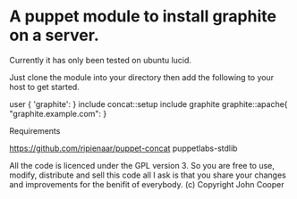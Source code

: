A puppet module to install graphite on a server.
================================================

Currently it has only been tested on ubuntu lucid.

Just clone the module into your directory then add the following to your host to get started.

  user { 'graphite':
  }
  include concat::setup
  include graphite
  graphite::apache{ "graphite.example.com": }


Requirements

https://github.com/ripienaar/puppet-concat
puppetlabs-stdlib



All the code is licenced under the GPL version 3. So you are free to use, modify, distribute and sell this code all I ask is that you share your changes and improvements for the benifit of everybody.
(c) Copyright John Cooper
